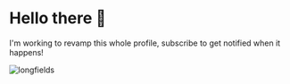 # Hello there 👋
I'm working to revamp this whole profile, subscribe to get notified when it happens!

<p align="left"> <img src="https://komarev.com/ghpvc/?username=longfields&label=Profile%20views&color=0e75b6&style=flat" alt="longfields" /> </p>

